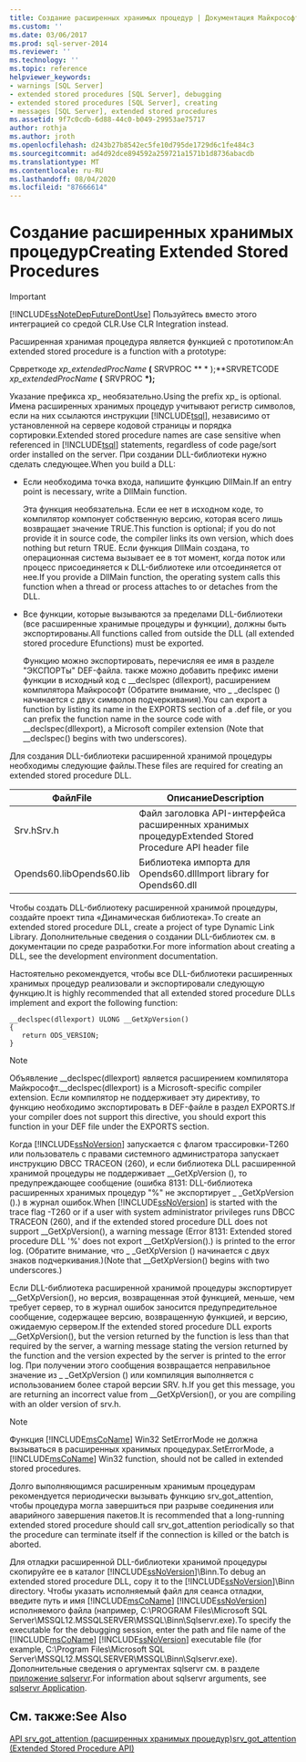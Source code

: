 ```yaml
---
title: Создание расширенных хранимых процедур | Документация Майкрософт
ms.custom: ''
ms.date: 03/06/2017
ms.prod: sql-server-2014
ms.reviewer: ''
ms.technology: ''
ms.topic: reference
helpviewer_keywords:
- warnings [SQL Server]
- extended stored procedures [SQL Server], debugging
- extended stored procedures [SQL Server], creating
- messages [SQL Server], extended stored procedures
ms.assetid: 9f7c0cdb-6d88-44c0-b049-29953ae75717
author: rothja
ms.author: jroth
ms.openlocfilehash: d243b27b8542ec5fe10d795de1729d6c1fe484c3
ms.sourcegitcommit: ad4d92dce894592a259721a1571b1d8736abacdb
ms.translationtype: MT
ms.contentlocale: ru-RU
ms.lasthandoff: 08/04/2020
ms.locfileid: "87666614"
---
```

# <a name="creating-extended-stored-procedures"></a><span data-ttu-id="b7acd-102">Создание расширенных хранимых процедур</span><span class="sxs-lookup"><span data-stu-id="b7acd-102">Creating Extended Stored Procedures</span></span>
    
> [!IMPORTANT]  
>  [!INCLUDE[ssNoteDepFutureDontUse](../../includes/ssnotedepfuturedontuse-md.md)] <span data-ttu-id="b7acd-103">Пользуйтесь вместо этого интеграцией со средой CLR.</span><span class="sxs-lookup"><span data-stu-id="b7acd-103">Use CLR Integration instead.</span></span>  
  
 <span data-ttu-id="b7acd-104">Расширенная хранимая процедура является функцией с прототипом:</span><span class="sxs-lookup"><span data-stu-id="b7acd-104">An extended stored procedure is a function with a prototype:</span></span>  
  
 <span data-ttu-id="b7acd-105">Срвреткоде *xp_extendedProcName* **(** SRVPROC \*\* \* );\*\*</span><span class="sxs-lookup"><span data-stu-id="b7acd-105">SRVRETCODE *xp_extendedProcName* **(** SRVPROC **\*);**</span></span>  
  
 <span data-ttu-id="b7acd-106">Указание префикса xp_ необязательно.</span><span class="sxs-lookup"><span data-stu-id="b7acd-106">Using the prefix xp_ is optional.</span></span> <span data-ttu-id="b7acd-107">Имена расширенных хранимых процедур учитывают регистр символов, если на них ссылаются инструкции [!INCLUDE[tsql](../../includes/tsql-md.md)], независимо от установленной на сервере кодовой страницы и порядка сортировки.</span><span class="sxs-lookup"><span data-stu-id="b7acd-107">Extended stored procedure names are case sensitive when referenced in [!INCLUDE[tsql](../../includes/tsql-md.md)] statements, regardless of code page/sort order installed on the server.</span></span> <span data-ttu-id="b7acd-108">При создании DLL-библиотеки нужно сделать следующее.</span><span class="sxs-lookup"><span data-stu-id="b7acd-108">When you build a DLL:</span></span>  
  
-   <span data-ttu-id="b7acd-109">Если необходима точка входа, напишите функцию DllMain.</span><span class="sxs-lookup"><span data-stu-id="b7acd-109">If an entry point is necessary, write a DllMain function.</span></span>  
  
     <span data-ttu-id="b7acd-110">Эта функция необязательна. Если ее нет в исходном коде, то компилятор компонует собственную версию, которая всего лишь возвращает значение TRUE.</span><span class="sxs-lookup"><span data-stu-id="b7acd-110">This function is optional; if you do not provide it in source code, the compiler links its own version, which does nothing but return TRUE.</span></span> <span data-ttu-id="b7acd-111">Если функция DllMain создана, то операционная система вызывает ее в тот момент, когда поток или процесс присоединяется к DLL-библиотеке или отсоединяется от нее.</span><span class="sxs-lookup"><span data-stu-id="b7acd-111">If you provide a DllMain function, the operating system calls this function when a thread or process attaches to or detaches from the DLL.</span></span>  
  
-   <span data-ttu-id="b7acd-112">Все функции, которые вызываются за пределами DLL-библиотеки (все расширенные хранимые процедуры и функции), должны быть экспортированы.</span><span class="sxs-lookup"><span data-stu-id="b7acd-112">All functions called from outside the DLL (all extended stored procedure Efunctions) must be exported.</span></span>  
  
     <span data-ttu-id="b7acd-113">Функцию можно экспортировать, перечисляя ее имя в разделе "ЭКСПОРТы" DEF-файла. также можно добавить префикс имени функции в исходный код с __declspec (dllexport), расширением компилятора Майкрософт (Обратите внимание, что \_ _declspec () начинается с двух символов подчеркивания).</span><span class="sxs-lookup"><span data-stu-id="b7acd-113">You can export a function by listing its name in the EXPORTS section of a .def file, or you can prefix the function name in the source code with __declspec(dllexport), a Microsoft compiler extension (Note that \__declspec() begins with two underscores).</span></span>  
  
 <span data-ttu-id="b7acd-114">Для создания DLL-библиотеки расширенной хранимой процедуры необходимы следующие файлы.</span><span class="sxs-lookup"><span data-stu-id="b7acd-114">These files are required for creating an extended stored procedure DLL.</span></span>  
  
|<span data-ttu-id="b7acd-115">Файл</span><span class="sxs-lookup"><span data-stu-id="b7acd-115">File</span></span>|<span data-ttu-id="b7acd-116">Описание</span><span class="sxs-lookup"><span data-stu-id="b7acd-116">Description</span></span>|  
|----------|-----------------|  
|<span data-ttu-id="b7acd-117">Srv.h</span><span class="sxs-lookup"><span data-stu-id="b7acd-117">Srv.h</span></span>|<span data-ttu-id="b7acd-118">Файл заголовка API-интерфейса расширенных хранимых процедур</span><span class="sxs-lookup"><span data-stu-id="b7acd-118">Extended Stored Procedure API header file</span></span>|  
|<span data-ttu-id="b7acd-119">Opends60.lib</span><span class="sxs-lookup"><span data-stu-id="b7acd-119">Opends60.lib</span></span>|<span data-ttu-id="b7acd-120">Библиотека импорта для Opends60.dll</span><span class="sxs-lookup"><span data-stu-id="b7acd-120">Import library for Opends60.dll</span></span>|  
  
 <span data-ttu-id="b7acd-121">Чтобы создать DLL-библиотеку расширенной хранимой процедуры, создайте проект типа «Динамическая библиотека».</span><span class="sxs-lookup"><span data-stu-id="b7acd-121">To create an extended stored procedure DLL, create a project of type Dynamic Link Library.</span></span> <span data-ttu-id="b7acd-122">Дополнительные сведения о создании DLL-библиотек см. в документации по среде разработки.</span><span class="sxs-lookup"><span data-stu-id="b7acd-122">For more information about creating a DLL, see the development environment documentation.</span></span>  
  
 <span data-ttu-id="b7acd-123">Настоятельно рекомендуется, чтобы все DLL-библиотеки расширенных хранимых процедур реализовали и экспортировали следующую функцию.</span><span class="sxs-lookup"><span data-stu-id="b7acd-123">It is highly recommended that all extended stored procedure DLLs implement and export the following function:</span></span>  
  
```  
__declspec(dllexport) ULONG __GetXpVersion()  
{  
   return ODS_VERSION;  
}  
```  
  
> [!NOTE]  
>  <span data-ttu-id="b7acd-124">Объявление __declspec(dllexport) является расширением компилятора Майкрософт.</span><span class="sxs-lookup"><span data-stu-id="b7acd-124">__declspec(dllexport) is a Microsoft-specific compiler extension.</span></span> <span data-ttu-id="b7acd-125">Если компилятор не поддерживает эту директиву, то функцию необходимо экспортировать в DEF-файле в раздел EXPORTS.</span><span class="sxs-lookup"><span data-stu-id="b7acd-125">If your compiler does not support this directive, you should export this function in your DEF file under the EXPORTS section.</span></span>  
  
 <span data-ttu-id="b7acd-126">Когда [!INCLUDE[ssNoVersion](../../includes/ssnoversion-md.md)] запускается с флагом трассировки-T260 или пользователь с правами системного администратора запускает инструкцию DBCC TRACEON (260), и если библиотека DLL расширенной хранимой процедуры не поддерживает __GetXpVersion (), то предупреждающее сообщение (ошибка 8131: DLL-библиотека расширенных хранимых процедур "%" не экспортирует \_ _GetXpVersion ().) в журнал ошибок.</span><span class="sxs-lookup"><span data-stu-id="b7acd-126">When [!INCLUDE[ssNoVersion](../../includes/ssnoversion-md.md)] is started with the trace flag -T260 or if a user with system administrator privileges runs DBCC TRACEON (260), and if the extended stored procedure DLL does not support __GetXpVersion(), a warning message (Error 8131: Extended stored procedure DLL '%' does not export \__GetXpVersion().) is printed to the error log.</span></span> <span data-ttu-id="b7acd-127">(Обратите внимание, что \_ _GetXpVersion () начинается с двух знаков подчеркивания.)</span><span class="sxs-lookup"><span data-stu-id="b7acd-127">(Note that \__GetXpVersion() begins with two underscores.)</span></span>  
  
 <span data-ttu-id="b7acd-128">Если DLL-библиотека расширенной хранимой процедуры экспортирует __GetXpVersion(), но версия, возвращенная этой функцией, меньше, чем требует сервер, то в журнал ошибок заносится предупредительное сообщение, содержащее версию, возвращенную функцией, и версию, ожидаемую сервером.</span><span class="sxs-lookup"><span data-stu-id="b7acd-128">If the extended stored procedure DLL exports __GetXpVersion(), but the version returned by the function is less than that required by the server, a warning message stating the version returned by the function and the version expected by the server is printed to the error log.</span></span> <span data-ttu-id="b7acd-129">При получении этого сообщения возвращается неправильное значение из \_ _GetXpVersion () или компиляция выполняется с использованием более старой версии SRV. h.</span><span class="sxs-lookup"><span data-stu-id="b7acd-129">If you get this message, you are returning an incorrect value from \__GetXpVersion(), or you are compiling with an older version of srv.h.</span></span>  
  
> [!NOTE]  
>  <span data-ttu-id="b7acd-130">Функция [!INCLUDE[msCoName](../../includes/msconame-md.md)] Win32 SetErrorMode не должна вызываться в расширенных хранимых процедурах.</span><span class="sxs-lookup"><span data-stu-id="b7acd-130">SetErrorMode, a [!INCLUDE[msCoName](../../includes/msconame-md.md)] Win32 function, should not be called in extended stored procedures.</span></span>  
  
 <span data-ttu-id="b7acd-131">Долго выполняющимся расширенным хранимым процедурам рекомендуется периодически вызывать функцию srv_got_attention, чтобы процедура могла завершиться при разрыве соединения или аварийного завершения пакетов.</span><span class="sxs-lookup"><span data-stu-id="b7acd-131">It is recommended that a long-running extended stored procedure should call srv_got_attention periodically so that the procedure can terminate itself if the connection is killed or the batch is aborted.</span></span>  
  
 <span data-ttu-id="b7acd-132">Для отладки расширенной DLL-библиотеки хранимой процедуры скопируйте ее в каталог [!INCLUDE[ssNoVersion](../../includes/ssnoversion-md.md)]\Binn.</span><span class="sxs-lookup"><span data-stu-id="b7acd-132">To debug an extended stored procedure DLL, copy it to the [!INCLUDE[ssNoVersion](../../includes/ssnoversion-md.md)]\Binn directory.</span></span> <span data-ttu-id="b7acd-133">Чтобы указать исполняемый файл для сеанса отладки, введите путь и имя [!INCLUDE[msCoName](../../includes/msconame-md.md)] [!INCLUDE[ssNoVersion](../../includes/ssnoversion-md.md)] исполняемого файла (например, C:\PROGRAM Files\Microsoft SQL Server\MSSQL12.MSSQLSERVER\MSSQL\Binn\Sqlservr.exe).</span><span class="sxs-lookup"><span data-stu-id="b7acd-133">To specify the executable for the debugging session, enter the path and file name of the [!INCLUDE[msCoName](../../includes/msconame-md.md)] [!INCLUDE[ssNoVersion](../../includes/ssnoversion-md.md)] executable file (for example, C:\Program Files\Microsoft SQL Server\MSSQL12.MSSQLSERVER\MSSQL\Binn\Sqlservr.exe).</span></span> <span data-ttu-id="b7acd-134">Дополнительные сведения о аргументах sqlservr см. в разделе [приложение sqlservr](../../tools/sqlservr-application.md).</span><span class="sxs-lookup"><span data-stu-id="b7acd-134">For information about sqlservr arguments, see [sqlservr Application](../../tools/sqlservr-application.md).</span></span>  
  
## <a name="see-also"></a><span data-ttu-id="b7acd-135">См. также:</span><span class="sxs-lookup"><span data-stu-id="b7acd-135">See Also</span></span>  
 [<span data-ttu-id="b7acd-136">API srv_got_attention &#40;расширенных хранимых процедур&#41;</span><span class="sxs-lookup"><span data-stu-id="b7acd-136">srv_got_attention &#40;Extended Stored Procedure API&#41;</span></span>](../extended-stored-procedures-reference/srv-got-attention-extended-stored-procedure-api.md)  
  
  
